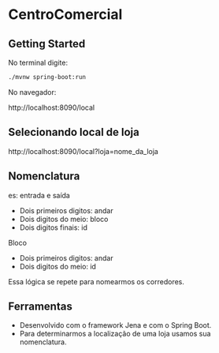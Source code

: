 # CentroComercial

## Getting Started

No terminal digite:

```bash
./mvnw spring-boot:run
```

No navegador:

http://localhost:8090/local

## Selecionando local de loja

http://localhost:8090/local?loja=nome_da_loja


## Nomenclatura

es: entrada e saída

- Dois primeiros digitos: andar
- Dois digitos do meio: bloco
- Dois digitos finais: id

Bloco

- Dois primeiros digitos: andar
- Dois digitos do meio: id

Essa lógica se repete para nomearmos os corredores.

## Ferramentas

- Desenvolvido com o framework Jena e com o Spring Boot.
- Para determinarmos a localização de uma loja usamos sua nomenclatura.
